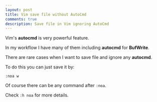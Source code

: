 ```yaml
---
layout: post
title: Vim save file without AutoCmd
comments: true
description: Save file in Vim ignoring AutoCmd
---
```


Vim's **autocmd** is very powerful feature.

In my workflow I have many of them including **autocmd** for **BufWrite**.

There are rare cases when I want to save file and ignore any **autocmd**.

To do this you can just save it by:

```
:noa w
```

Of course there can be any command after `:noa`.

Check `:h noa` for more details.
